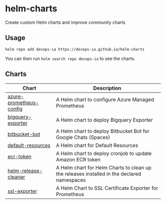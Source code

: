 # helm-charts

Create custom Helm charts and improve community charts

## Usage

```console
helm repo add devops-ia https://devops-ia.github.io/helm-charts
```

You can then run `helm search repo devops-ia` to see the charts.

## Charts

| Chart | Description |
|-------|-------------|
| [azure-prometheus-config](./charts/azure-prometheus-config) | A Helm chart to configure Azure Managed Prometheus |
| [bigquery-exporter](./charts/bigquery-exporter) | A Helm chart to deploy Bigquery Exporter |
| [bitbucket-bot](./charts/bitbucket-bot) | A Helm chart to deploy Bitbucket Bot for Google Chats (Spaces) |
| [default-resources](./charts/default-resources) | A Helm chart for Default Resources |
| [ecr-token](./charts/ecr-token) | A Helm chart to deploy cronjob to update Amazon ECR token |
| [helm-release-cleaner](./charts/helm-release-cleaner) | A Helm chart for Helm Charts to clean up the releases installed in the declared namespaces |
| [ssl-exporter](./charts/ssl-exporter) | A Helm Chart to SSL Certificate Exporter for Prometheus |
